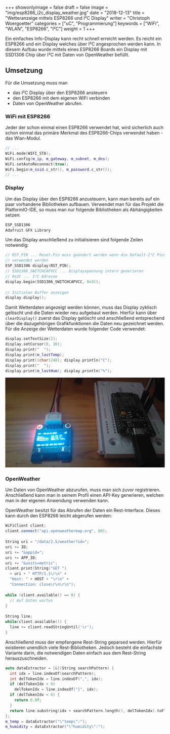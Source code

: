 +++
showonlyimage = false
draft = false
image = "img/esp8266_i2c_display_weather.jpg"
date = "2018-12-13"
title = "Wetteranzeige mittels ESP8266 und I²C Display"
writer = "Christoph Woergoetter"
categories = ["uC", "Programmierung"]
keywords = ["WiFi", "WLAN", "ESP8266", "I²C"]
weight = 1
+++

Ein einfaches Info-Display kann recht schnell erreicht werden. Es reicht ein
ESP8266 und ein Display welches über I²C angesprochen werden kann. In diesem
Aufbau wurde mittels eines ESP8266 Boards ein Display mit SSD1306 Chip über I²C
mit Daten von OpenWeather befüllt.
<!--more-->

## Umsetzung ##

Für die Umsetzung muss man 

* das I²C Display über den ESP8266 ansteuern 
* den ESP8266 mit dem eigenen WiFi verbinden
* Daten von OpenWeather abrufen.

### WiFi mit ESP8266 ###

Jeder der schon einmal einen ESP8266 verwendet hat, wird sicherlich auch schon
einmal das primäre Merkmal des ESP8266-Chips verwendet haben - das Wlan-Modul.

```cpp
// ...
WiFi.mode(WIFI_STA);
WiFi.config(m_ip, m_gateway, m_subnet, m_dns);
WiFi.setAutoReconnect(true);
WiFi.begin(m_ssid.c_str(), m_password.c_str());
// ...
```

### Display ###

Um das Display über den ESP8266 anzusteuern, kann man bereits auf ein paar 
vorhandene Bibliotheken aufbauen. Verwendet man für das Projekt die PlatformIO-IDE,
so muss man nur folgende Bibliotheken als Abhängigkeiten setzen:

```cpp
ESP_SSD1306
Adafruit GFX Library
```

Um das Display anschließend zu initialisieren sind folgende Zeilen notwendig:
```cpp
// RST_PIN ... Reset-Pin muss geändert werden wenn die Default-I²C Pins
// verwendet werden
ESP_SSD1306 display(RST_PIN);
// SSD1306_SWITCHCAPVCC ... Displayspannung intern generieren
// 0x3C ... I²C Adresse
display.begin(SSD1306_SWITCHCAPVCC, 0x3C);

// Initialen Buffer anzeigen
display.display();
```

Damit Wetterdaten angezeigt werden können, muss das Display zyklisch gelöscht
und die Daten wieder neu aufgebaut werden. Hierfür kann über `clearDisplay()`
zuerst das Display gelöscht und anschließend entsprechend über die
dazugehörigen Grafikfunktionen die Daten neu gezeichnet werden.
Für die Anzeige der Wetterdaten wurde folgender Code verwendet:
```cpp
display.setTextSize(2);
display.setCursor(0, 16);
display.print("  ");
display.print(m_lastTemp);
display.print((char)248); display.println("C");
display.print("  ");
display.print(m_lastHum); display.println("%");
```

![Display](../../img/esp8266_i2c_display_weather_detail.jpg) 


### OpenWeather ###

Um Daten von OpenWeather abzurufen, muss man sich zuvor registrieren. Anschließend
kann man in seinem Profil einen API-Key generieren, welchen man in der eigenen
Anwendung verwenden kann.

OpenWeather besitzt für das Abrufen der Daten ein Rest-Interface. Dieses kann 
durch den ESP8266 leicht abgerufen werden:

```cpp
WiFiClient client;
client.connect("api.openweathermap.org", 80);

String uri = "/data/2.5/weather?id=";
uri += ID;
uri += "&appid=";
uri += APP_ID;
uri += "&units=metric";
client.print(String("GET ") 
  + uri + " HTTP/1.1\r\n" +
  "Host: " + HOST + "\r\n" +
  "Connection: close\r\n\r\n");

while (client.available() == 0) {
  // Auf Daten warten
}

String line;
while(client.available()) {
  line += client.readStringUntil('\r');
}
```

Anschließend muss der empfangene Rest-String geparsed werden. Hierfür existieren
unendlich viele Rest-Bibliotheken. Jedoch besteht die einfachste Variante
darin, die notwendigen Daten einfach aus dem Rest-String herauszuschneiden.

```cpp
auto dataExtractor = [&](String searchPattern) {
  int idx = line.indexOf(searchPattern);
  int delTokenIdx = line.indexOf(",", idx);
  if (delTokenIdx < 0)
    delTokenIdx = line.indexOf("}", idx);
  if (delTokenIdx < 0) {
    return 0.0f;
  }
  return line.substring(idx + searchPattern.length(), delTokenIdx).toFloat();
};
m_temp = dataExtractor("\"temp\":");
m_humidity = dataExtractor("\"humidity\":");
```

